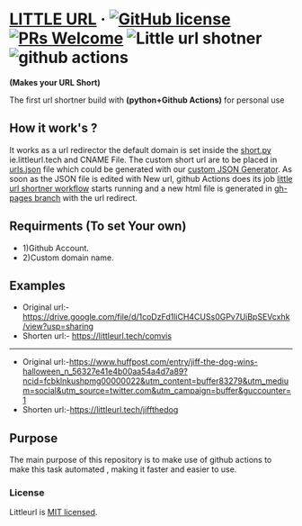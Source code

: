 
# [LITTLE URL](https://littleurl.tech) &middot; [![GitHub license](https://img.shields.io/badge/license-MIT-blue.svg)](https://github.com/littleurl/littleurl.github.io/blob/master/LICENSE) [![PRs Welcome](https://img.shields.io/badge/PRs-welcome-brightgreen.svg)](https://github.com/littleurl/littleurl.github.io/) ![Little url shotner](https://github.com/littleurl/littleurl.github.io/workflows/Little%20url%20shotner/badge.svg) <img alt="github actions" src="https://img.shields.io/badge/-Github_Actions-2088FF?style=flat-square&logo=github-actions&logoColor=white" />
**(Makes your URL Short)**

The first url shortner build with  **(python+Github Actions)** for personal use 

## How it work's ?
It works as a url redirector the default domain is set inside the [short.py](https://github.com/littleurl/littleurl.github.io/blob/master/short.py) ie.littleurl.tech and CNAME File. The custom short url are to be placed in [urls.json](https://github.com/littleurl/littleurl.github.io/blob/master/urls.json) file which could be generated with our [custom JSON Generator](https://littleurl.netlify.app/#jsongenrator). As soon as the JSON file is edited with New url, github Actions does its job [little url shortner workflow](https://github.com/littleurl/littleurl.github.io/actions?query=workflow%3A%22Little+url+shotner%22) starts running and a new html file is generated in [gh-pages branch](https://github.com/littleurl/littleurl.github.io/tree/gh-pages) with the url redirect. 

## Requirments (To set Your own)
* 1)Github Account.
* 2)Custom domain name.

## Examples
* Original url:-https://drive.google.com/file/d/1coDzFd1liCH4CUSs0GPv7UiBpSEVcxhk/view?usp=sharing
* Shorten url:- https://littleurl.tech/comvis
-----------------------------------------------------------------------------------------------------------------------------------------------------------------------------------
* Original url:-https://www.huffpost.com/entry/jiff-the-dog-wins-halloween_n_56327e41e4b00aa54a4d7a89?ncid=fcbklnkushpmg00000022&utm_content=buffer83279&utm_medium=social&utm_source=twitter.com&utm_campaign=buffer&guccounter=1
* Shorten url:-https://littleurl.tech/jiffthedog

## Purpose
The main purpose of this repository is to make use of github actions to make this task automated , making it faster and easier to use.

### License
Littleurl is [MIT licensed](./LICENSE).
